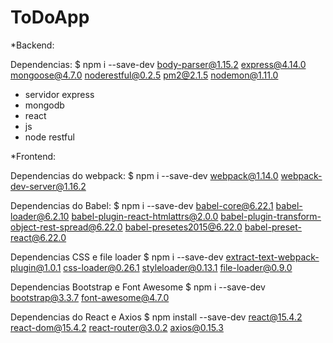 # ToDoApp

*Backend:

Dependencias:
$ npm i --save-dev body-parser@1.15.2 express@4.14.0 mongoose@4.7.0 noderestful@0.2.5 pm2@2.1.5 nodemon@1.11.0

- servidor express
- mongodb
- react
- js
- node restful

*Frontend:

Dependencias do webpack:
$ npm i --save-dev webpack@1.14.0 webpack-dev-server@1.16.2

Dependencias do Babel:
$ npm i --save-dev babel-core@6.22.1 babel-loader@6.2.10 babel-plugin-react-htmlattrs@2.0.0
babel-plugin-transform-object-rest-spread@6.22.0 babel-presetes2015@6.22.0
babel-preset-react@6.22.0

Dependencias CSS e file loader
$ npm i --save-dev extract-text-webpack-plugin@1.0.1 css-loader@0.26.1 styleloader@0.13.1
file-loader@0.9.0

Dependencias Bootstrap e Font Awesome
$ npm i --save-dev bootstrap@3.3.7 font-awesome@4.7.0

Dependencias do React e Axios
$ npm install --save-dev react@15.4.2 react-dom@15.4.2 react-router@3.0.2 axios@0.15.3
